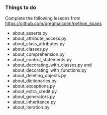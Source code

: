 ### Things to do

Complete the following lessons from https://github.com/gregmalcolm/python_koans

* about_asserts.py
* about_attribute_access.py
* about_class_attributes.py
* about_classes.py
* about_comprehension.py
* about_control_statements.py
* about_decorating_with_classes.py and about_decorating_with_functions.py
* about_deleting_objects.py
* about_dictionaries.py
* about_exceptions.py
* about_extra_credit.py
* about_generators.py
* about_inheritance.py
* about_iteration.py

